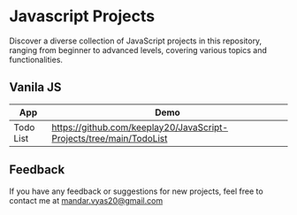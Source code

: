 
# Javascript Projects

Discover a diverse collection of JavaScript projects in this repository, ranging from beginner to advanced levels, covering various topics and functionalities.
## Vanila JS

| App             | Demo                                                                |
| ----------------- | ------------------------------------------------------------------ |
| Todo List | https://github.com/keeplay20/JavaScript-Projects/tree/main/TodoList |

## Feedback

If you have any feedback or suggestions for new projects, feel free to contact me at mandar.vyas20@gmail.com

